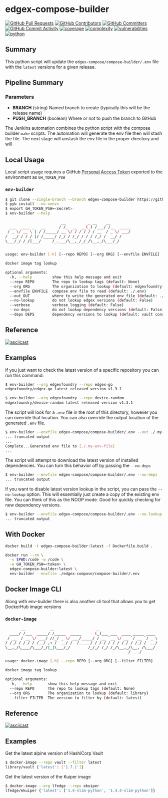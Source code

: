 # edgex-compose-builder

[![GitHub Pull Requests](https://img.shields.io/github/issues-pr-raw/edgexfoundry/cd-management)](https://github.com/edgexfoundry/cd-management/pulls) [![GitHub Contributors](https://img.shields.io/github/contributors/edgexfoundry/cd-management)](https://github.com/edgexfoundry/cd-management/contributors) [![GitHub Committers](https://img.shields.io/badge/team-committers-green)](https://github.com/orgs/edgexfoundry/teams/devops-core-team/members) [![GitHub Commit Activity](https://img.shields.io/github/commit-activity/m/edgexfoundry/cd-management)](https://github.com/edgexfoundry/cd-management/commits) [![coverage](https://img.shields.io/badge/coverage-78.1%25-yellow)](https://pybuilder.io/)
[![complexity](https://img.shields.io/badge/complexity-Simple:%204.32-green)](https://radon.readthedocs.io/en/latest/api.html#module-radon.complexity)
[![vulnerabilities](https://img.shields.io/badge/vulnerabilities-None-green)](https://pypi.org/project/bandit/)
[![python](https://img.shields.io/badge/python-3.9-teal)](https://www.python.org/downloads/)

## Summary

This python script will update the `edgex-compose/compose-builder/.env` file with the `latest` versions for a given release.

## Pipeline Summary

### Parameters

* **BRANCH** (string) Named branch to create (typically this will be the release name)
* **PUSH_BRANCH** (boolean) Where or not to push the branch to GitHub

The Jenkins automation combines the python script with the compose builder `make` scripts. The automation will generate the env file then will stash the file. The next stage will unstash the env file in the proper directory and will

## Local Usage

Local script usage requires a GitHub [Personal Access Token](https://github.com/settings/tokens) exported to the environment as `GH_TOKEN_PSW`

### `env-builder`

```bash
$ git clone --single-branch --branch edgex-compose-builder https://github.com/edgexfoundry/cd-management.git
$ pyb install --no-venvs
$ export GH_TOKEN_PSW=<secret>
$ env-builder --help

                         __          _ __    __
  ___  ____ _   __      / /_  __  __(_) /___/ /__  _____
 / _ \/ __ \ | / /_____/ __ \/ / / / / / __  / _ \/ ___/
/  __/ / / / |/ /_____/ /_/ / /_/ / / / /_/ /  __/ /
\___/_/ /_/|___/     /_.___/\__,_/_/_/\__,_/\___/_/


usage: env-builder [-h] [--repo REPO] [--org ORG] [--envfile ENVFILE] [--out OUT] [--no-lookup] [--verbose] [--no-deps] [--deps DEPS]

docker image tag lookup

optional arguments:
  -h, --help         show this help message and exit
  --repo REPO        The repo to lookup tags (default: None)
  --org ORG          The organization to lookup (default: edgexfoundry)
  --envfile ENVFILE  compose env file to read (default: ./.env)
  --out OUT          where to write the generated env file (default: ./.env.new)
  --no-lookup        do not lookup edgex versions (default: False)
  --verbose          verbose logging (default: False)
  --no-deps          do not lookup dependency versions (default: False)
  --deps DEPS        dependency versions to lookup (default: vault consul redis kong kuiper mosquitto)
```

## Reference

[![asciicast](https://asciinema.org/a/IGqiyvbzr35s8hXdndeVsgwif.svg)](https://asciinema.org/a/IGqiyvbzr35s8hXdndeVsgwif)

## Examples

If you just want to check the latest version of a specific repository you can run this command:

```bash
$ env-builder --org edgexfoundry --repo edgex-go
edgexfoundry/edgex-go latest released version v1.3.1

$ env-builder --org edgexfoundry --repo device-random
edgexfoundry/device-random latest released version v1.3.1
```

The script will look for a `.env` file in the root of this directory, however you can override that location. You can also override the output location of the generated `.env` file.

```bash
$ env-builder --envfile edgex-compose/compose-builder/.env --out ./.my-env-file
... truncated output
...
Complete...Generated env file to [./.my-env-file]
...
```

The script will attempt to download the latest version of installed dependencies. You can turn this behavior off by passing the `--no-deps`

```bash
$ env-builder --envfile edgex-compose/compose-builder/.env --no-deps
... truncated output
```

If you want to disable latest version lookup in the script, you can pass the `--no-lookup` option. This will essentially just create a copy of the existing env file. You can think of this as the NOOP mode. Good for quickly checking for new dependency versions.

```bash
$ env-builder --envfile edgex-compose/compose-builder/.env --no-lookup
... truncated output
```

## With Docker

```bash
docker build -t edgex-compose-builder:latest -f Dockerfile.build .

docker run --rm \
  -v $PWD:/code -w /code \
  -e GH_TOKEN_PSW=<token> \
  edgex-compose-builder:latest \
  env-builder --envfile ./edgex-compose/compose-builder/.env
```

## Docker Image CLI

Along with env-builder there is also another cli tool that allows you to get DockerHub image versions

### `docker-image`

```bash
       __           __                   _
  ____/ /___  _____/ /_____  _____      (_)___ ___  ____ _____ ____
 / __  / __ \/ ___/ //_/ _ \/ ___/_____/ / __ `__ \/ __ `/ __ `/ _ \
/ /_/ / /_/ / /__/ ,< /  __/ /  /_____/ / / / / / / /_/ / /_/ /  __/
\__,_/\____/\___/_/|_|\___/_/        /_/_/ /_/ /_/\__,_/\__, /\___/
                                                       /____/

usage: docker-image [-h] --repo REPO [--org ORG] [--filter FILTER]

docker image tag lookup

optional arguments:
  -h, --help       show this help message and exit
  --repo REPO      The repo to lookup tags (default: None)
  --org ORG        The organization to lookup (default: library)
  --filter FILTER  The version to filter by (default: latest)
```

## Reference

[![asciicast](https://asciinema.org/a/48pEPXioDeZST5p1LCU4JL8pI.svg)](https://asciinema.org/a/48pEPXioDeZST5p1LCU4JL8pI)

## Examples

Get the latest alpine version of HashiCorp Vault

```bash
$ docker-image --repo vault --filter latest
library/vault {'latest': ['1.7.1']}
```

Get the latest version of the Kuiper image

```bash
$ docker-image --org lfedge --repo ekuiper
lfedge/ekuiper {'latest': ['1.4-slim-python', '1.4.4-slim-python']}
```

